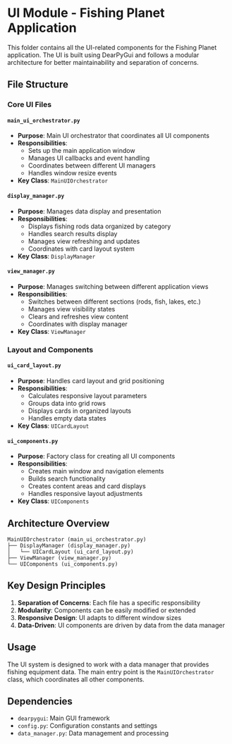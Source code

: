 # UI Module - Fishing Planet Application

This folder contains all the UI-related components for the Fishing Planet application. The UI is built using DearPyGui and follows a modular architecture for better maintainability and separation of concerns.

## File Structure

### Core UI Files

#### `main_ui_orchestrator.py`
- **Purpose**: Main UI orchestrator that coordinates all UI components
- **Responsibilities**: 
  - Sets up the main application window
  - Manages UI callbacks and event handling
  - Coordinates between different UI managers
  - Handles window resize events
- **Key Class**: `MainUIOrchestrator`

#### `display_manager.py`
- **Purpose**: Manages data display and presentation
- **Responsibilities**:
  - Displays fishing rods data organized by category
  - Handles search results display
  - Manages view refreshing and updates
  - Coordinates with card layout system
- **Key Class**: `DisplayManager`

#### `view_manager.py`
- **Purpose**: Manages switching between different application views
- **Responsibilities**:
  - Switches between different sections (rods, fish, lakes, etc.)
  - Manages view visibility states
  - Clears and refreshes view content
  - Coordinates with display manager
- **Key Class**: `ViewManager`

### Layout and Components

#### `ui_card_layout.py`
- **Purpose**: Handles card layout and grid positioning
- **Responsibilities**:
  - Calculates responsive layout parameters
  - Groups data into grid rows
  - Displays cards in organized layouts
  - Handles empty data states
- **Key Class**: `UICardLayout`

#### `ui_components.py`
- **Purpose**: Factory class for creating all UI components
- **Responsibilities**:
  - Creates main window and navigation elements
  - Builds search functionality
  - Creates content areas and card displays
  - Handles responsive layout adjustments
- **Key Class**: `UIComponents`

## Architecture Overview

```
MainUIOrchestrator (main_ui_orchestrator.py)
├── DisplayManager (display_manager.py)
│   └── UICardLayout (ui_card_layout.py)
├── ViewManager (view_manager.py)
└── UIComponents (ui_components.py)
```

## Key Design Principles

1. **Separation of Concerns**: Each file has a specific responsibility
2. **Modularity**: Components can be easily modified or extended
3. **Responsive Design**: UI adapts to different window sizes
4. **Data-Driven**: UI components are driven by data from the data manager

## Usage

The UI system is designed to work with a data manager that provides fishing equipment data. The main entry point is the `MainUIOrchestrator` class, which coordinates all other components.

## Dependencies

- `dearpygui`: Main GUI framework
- `config.py`: Configuration constants and settings
- `data_manager.py`: Data management and processing 